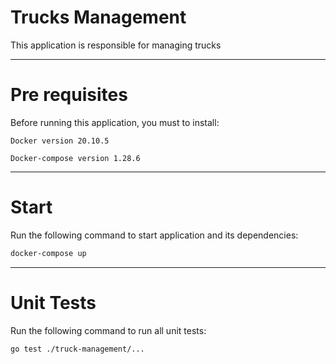 # Trucks Management

This application is responsible for managing trucks

---

# Pre requisites

Before running this application, you must to install:

`Docker version 20.10.5`

`Docker-compose version 1.28.6`

---

# Start


Run the following command to start application and its dependencies:

```bash
docker-compose up
```
---

# Unit Tests

Run the following command to run all unit tests:

```bash
go test ./truck-management/...
```

